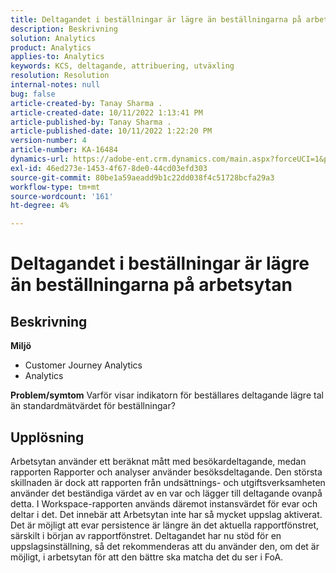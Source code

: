 ```yaml
---
title: Deltagandet i beställningar är lägre än beställningarna på arbetsytan
description: Beskrivning
solution: Analytics
product: Analytics
applies-to: Analytics
keywords: KCS, deltagande, attribuering, utväxling
resolution: Resolution
internal-notes: null
bug: false
article-created-by: Tanay Sharma .
article-created-date: 10/11/2022 1:13:41 PM
article-published-by: Tanay Sharma .
article-published-date: 10/11/2022 1:22:20 PM
version-number: 4
article-number: KA-16484
dynamics-url: https://adobe-ent.crm.dynamics.com/main.aspx?forceUCI=1&pagetype=entityrecord&etn=knowledgearticle&id=0e9ddf82-6649-ed11-bba2-0022480868ff
exl-id: 46ed273e-1453-4f67-8de0-44cd03efd303
source-git-commit: 80be1a59aeadd9b1c22dd038f4c51728bcfa29a3
workflow-type: tm+mt
source-wordcount: '161'
ht-degree: 4%

---
```


# Deltagandet i beställningar är lägre än beställningarna på arbetsytan

## Beskrivning

<b>Miljö</b>
- Customer Journey Analytics
- Analytics 



<b>Problem/symtom</b>
Varför visar indikatorn för beställares deltagande lägre tal än standardmätvärdet för beställningar?


## Upplösning


Arbetsytan använder ett beräknat mått med besökardeltagande, medan rapporten Rapporter och analyser använder besöksdeltagande. Den största skillnaden är dock att rapporten från undsättnings- och utgiftsverksamheten använder det beständiga värdet av en var och lägger till deltagande ovanpå detta. I Workspace-rapporten används däremot instansvärdet för evar och deltar i det. Det innebär att Arbetsytan inte har så mycket uppslag aktiverat. Det är möjligt att evar persistence är längre än det aktuella rapportfönstret, särskilt i början av rapportfönstret. Deltagandet har nu stöd för en uppslagsinställning, så det rekommenderas att du använder den, om det är möjligt, i arbetsytan för att den bättre ska matcha det du ser i FoA.
